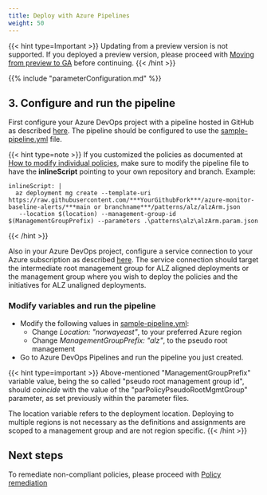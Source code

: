 ```yaml
---
title: Deploy with Azure Pipelines
weight: 50
---
```


{{< hint type=Important >}}
Updating from a preview version is not supported. If you deployed a preview version, please proceed with [Moving from preview to GA](../../Moving-from-preview-to-GA) before continuing.
{{< /hint >}}

{{% include "parameterConfiguration.md" %}}

## 3. Configure and run the pipeline

First configure your Azure DevOps project with a pipeline hosted in GitHub as described [here](https://learn.microsoft.com/en-us/azure/devops/pipelines/repos/github?view=azure-devops&tabs=yaml#access-to-github-repositories). The pipeline should be configured to use the [sample-pipeline.yml](https://github.com/Azure/azure-monitor-baseline-alerts/blob/main/patterns/alz/examples/sample-pipeline.yml) file.

{{< hint type=note >}}
If you customized the policies as documented at [How to modify individual policies](./Introduction-to-deploying-the-ALZ-Pattern.md#how-to-modify-individual-policies), make sure to modify the pipeline file to have the **inlineScript** pointing to your own repository and branch. Example:

    inlineScript: |
      az deployment mg create --template-uri https://raw.githubusercontent.com/***YourGithubFork***/azure-monitor-baseline-alerts/***main or branchname***/patterns/alz/alzArm.json
       --location $(location) --management-group-id $(ManagementGroupPrefix) --parameters .\patterns\alz\alzArm.param.json

{{< /hint >}}

Also in your Azure DevOps project, configure a service connection to your Azure subscription as described [here](https://docs.microsoft.com/en-us/azure/devops/pipelines/library/connect-to-azure?view=azure-devops&tabs=yaml). The service connection should target the intermediate root management group for ALZ aligned deployments or the management group where you wish to deploy the policies and the initiatives for ALZ unaligned deployments.

### Modify variables and run the pipeline

- Modify the following values in [sample-pipeline.yml](https://github.com/Azure/azure-monitor-baseline-alerts/blob/main/patterns/alz/examples/sample-pipeline.yml):
  - Change _Location: "norwayeast"_, to your preferred Azure region
  - Change _ManagementGroupPrefix: "alz"_, to the pseudo root management
- Go to Azure DevOps Pipelines and run the pipeline you just created.

{{< hint type=important >}}
Above-mentioned "ManagementGroupPrefix" variable value, being the so called "pseudo root management group id", should _coincide_ with the value of the "parPolicyPseudoRootMgmtGroup" parameter, as set previously within the parameter files.

The location variable refers to the deployment location. Deploying to multiple regions is not necessary as the definitions and assignments are scoped to a management group and are not region specific.
{{< /hint >}}

## Next steps

To remediate non-compliant policies, please proceed with [Policy remediation](../Remediate-Policies)
